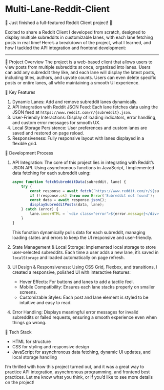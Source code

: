 # Multi-Lane-Reddit-Client


🚀 Just finished a full-featured Reddit Client project! 🚀

Excited to share a Reddit Client I developed from scratch, designed to display multiple subreddits in customizable lanes, with each lane fetching posts in real time! Here’s a breakdown of the project, what I learned, and how I tackled the API integration and frontend development:

---

🔹 Project Overview
The project is a web-based client that allows users to view posts from multiple subreddits at once, organized into lanes. Users can add any subreddit they like, and each lane will display the latest posts, including titles, authors, and upvote counts. Users can even delete specific posts or entire lanes, all while maintaining a smooth UI experience.

🔹 Key Features
1. Dynamic Lanes: Add and remove subreddit lanes dynamically.
2. API Integration with Reddit JSON Feed: Each lane fetches data using the JSON feed at `https://www.reddit.com/r/{subreddit}.json`.
3. User-Friendly Interactions: Display of loading indicators, error handling, and custom error messages for smooth UX.
4. Local Storage Persistence: User preferences and custom lanes are saved and restored on page reload.
5. Responsiveness: Fully responsive layout with lanes displayed in a flexible grid.

🔹 Development Process

1. API Integration: The core of this project lies in integrating with Reddit’s JSON API. Using asynchronous functions in JavaScript, I implemented data fetching for each subreddit using:
   ```javascript
   async function fetchSubredditData(subreddit, lane) {
       try {
           const response = await fetch(`https://www.reddit.com/r/${subreddit}.json`);
           if (!response.ok) throw new Error('Subreddit not found');
           const data = await response.json();
           displaySubredditPosts(data, lane);
       } catch (error) {
           lane.innerHTML = `<div class="error">${error.message}</div>`;
       }
   }
   ```
   This function dynamically pulls data for each subreddit, managing loading states and errors to keep the UI responsive and user-friendly.

2. State Management & Local Storage: Implemented local storage to store user-selected subreddits. Each time a user adds a new lane, it’s saved in `localStorage` and loaded automatically on page refresh.

3. UI Design & Responsiveness: Using CSS Grid, Flexbox, and transitions, I created a responsive, polished UI with interactive features:
   - Hover Effects: For buttons and lanes to add a tactile feel.
   - Mobile Compatibility: Ensures each lane stacks properly on smaller screens.
   - Customizable Styles: Each post and lane element is styled to be intuitive and easy to read.

4. Error Handling: Displays meaningful error messages for invalid subreddits or failed requests, ensuring a smooth experience even when things go wrong.

🔹 Tech Stack
- HTML for structure
- CSS for styling and responsive design
- JavaScript for asynchronous data fetching, dynamic UI updates, and local storage handling

I’m thrilled with how this project turned out, and it was a great way to practice API integration, asynchronous programming, and frontend best practices. Let me know what you think, or if you’d like to see more details on the project!

